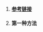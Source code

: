 1. #### [参考链接](https://blog.csdn.net/wang414300980/article/details/75089066)
2. #### 第一种方法









